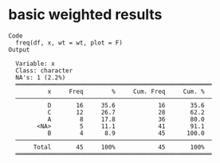 # basic weighted results

    Code
      freq(df, x, wt = wt, plot = F)
    Output
      
      Variable: x
      Class: character
      NA's: 1 (2.2%)
      ═══════════════════════════════════════════════════════
               x     Freq        %     Cum. Freq     Cum. %
      ───────────────────────────────────────────────────────
               D       16     35.6            16       35.6
               C       12     26.7            28       62.2
               A        8     17.8            36       80.0
            <NA>        5     11.1            41       91.1
               B        4      8.9            45      100.0
      ───────────────────────────────────────────────────────
           Total       45     100%            45       100%
      ═══════════════════════════════════════════════════════

